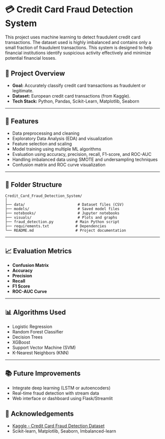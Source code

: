 # 💳 Credit Card Fraud Detection System

This project uses machine learning to detect fraudulent credit card transactions. The dataset used is highly imbalanced and contains only a small fraction of fraudulent transactions. This system is designed to help financial institutions identify suspicious activity effectively and minimize potential financial losses.

## 📌 Project Overview

- **Goal:** Accurately classify credit card transactions as fraudulent or legitimate.
- **Dataset:** European credit card transactions (from Kaggle).
- **Tech Stack:** Python, Pandas, Scikit-Learn, Matplotlib, Seaborn

---

## 🚀 Features

- Data preprocessing and cleaning
- Exploratory Data Analysis (EDA) and visualization
- Feature selection and scaling
- Model training using multiple ML algorithms
- Evaluation using accuracy, precision, recall, F1-score, and ROC-AUC
- Handling imbalanced data using SMOTE and undersampling techniques
- Confusion matrix and ROC curve visualization

---

## 📂 Folder Structure

```
Credit_Card_Fraud_Detection_System/
│
├── data/                        # Dataset files (CSV)
├── models/                      # Saved model files
├── notebooks/                   # Jupyter notebooks
├── visuals/                     # Plots and graphs
├── fraud_detection.py          # Main Python script
├── requirements.txt            # Dependencies
└── README.md                   # Project documentation
```

---

## 📈 Evaluation Metrics

- **Confusion Matrix**
- **Accuracy**
- **Precision**
- **Recall**
- **F1 Score**
- **ROC-AUC Curve**

---

## 📊 Algorithms Used

- Logistic Regression
- Random Forest Classifier
- Decision Trees
- XGBoost
- Support Vector Machine (SVM)
- K-Nearest Neighbors (KNN)

---

## 📚 Future Improvements

- Integrate deep learning (LSTM or autoencoders)
- Real-time fraud detection with stream data
- Web interface or dashboard using Flask/Streamlit


## 🤝 Acknowledgements

- [Kaggle - Credit Card Fraud Detection Dataset](https://www.kaggle.com/datasets/mlg-ulb/creditcardfraud)
- Scikit-learn, Matplotlib, Seaborn, Imbalanced-learn
